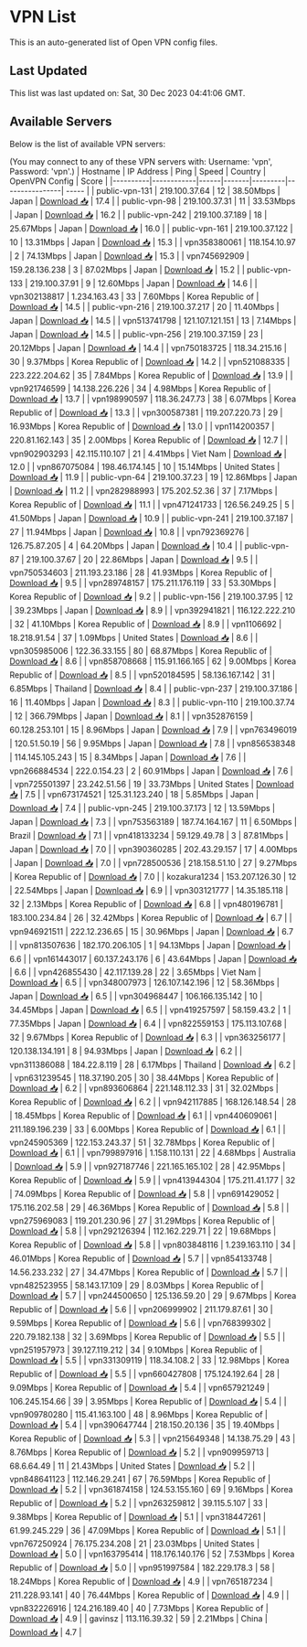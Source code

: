 # VPN List

This is an auto-generated list of Open VPN config files.

## Last Updated

This list was last updated on: Sat, 30 Dec 2023 04:41:06 GMT.

## Available Servers

Below is the list of available VPN servers:

(You may connect to any of these VPN servers with: Username: 'vpn', Password: 'vpn'.)
| Hostname | IP Address | Ping | Speed | Country | OpenVPN Config | Score |
|----------|------------|------|-------|---------|----------------| ----- |
| public-vpn-131 | 219.100.37.64 | 12 | 38.50Mbps | Japan | [Download 📥](./configs/server_0_JP.ovpn) | 17.4 |
| public-vpn-98 | 219.100.37.31 | 11 | 33.53Mbps | Japan | [Download 📥](./configs/server_1_JP.ovpn) | 16.2 |
| public-vpn-242 | 219.100.37.189 | 18 | 25.67Mbps | Japan | [Download 📥](./configs/server_2_JP.ovpn) | 16.0 |
| public-vpn-161 | 219.100.37.122 | 10 | 13.31Mbps | Japan | [Download 📥](./configs/server_3_JP.ovpn) | 15.3 |
| vpn358380061 | 118.154.10.97 | 2 | 74.13Mbps | Japan | [Download 📥](./configs/server_4_JP.ovpn) | 15.3 |
| vpn745692909 | 159.28.136.238 | 3 | 87.02Mbps | Japan | [Download 📥](./configs/server_5_JP.ovpn) | 15.2 |
| public-vpn-133 | 219.100.37.91 | 9 | 12.60Mbps | Japan | [Download 📥](./configs/server_6_JP.ovpn) | 14.6 |
| vpn302138817 | 1.234.163.43 | 33 | 7.60Mbps | Korea Republic of | [Download 📥](./configs/server_7_KR.ovpn) | 14.5 |
| public-vpn-216 | 219.100.37.217 | 20 | 11.40Mbps | Japan | [Download 📥](./configs/server_8_JP.ovpn) | 14.5 |
| vpn513741798 | 121.107.121.151 | 13 | 7.14Mbps | Japan | [Download 📥](./configs/server_9_JP.ovpn) | 14.5 |
| public-vpn-256 | 219.100.37.159 | 23 | 20.12Mbps | Japan | [Download 📥](./configs/server_10_JP.ovpn) | 14.4 |
| vpn750183725 | 118.34.215.16 | 30 | 9.37Mbps | Korea Republic of | [Download 📥](./configs/server_11_KR.ovpn) | 14.2 |
| vpn521088335 | 223.222.204.62 | 35 | 7.84Mbps | Korea Republic of | [Download 📥](./configs/server_12_KR.ovpn) | 13.9 |
| vpn921746599 | 14.138.226.226 | 34 | 4.98Mbps | Korea Republic of | [Download 📥](./configs/server_13_KR.ovpn) | 13.7 |
| vpn198990597 | 118.36.247.73 | 38 | 6.07Mbps | Korea Republic of | [Download 📥](./configs/server_14_KR.ovpn) | 13.3 |
| vpn300587381 | 119.207.220.73 | 29 | 16.93Mbps | Korea Republic of | [Download 📥](./configs/server_15_KR.ovpn) | 13.0 |
| vpn114200357 | 220.81.162.143 | 35 | 2.00Mbps | Korea Republic of | [Download 📥](./configs/server_16_KR.ovpn) | 12.7 |
| vpn902903293 | 42.115.110.107 | 21 | 4.41Mbps | Viet Nam | [Download 📥](./configs/server_17_VN.ovpn) | 12.0 |
| vpn867075084 | 198.46.174.145 | 10 | 15.14Mbps | United States | [Download 📥](./configs/server_18_US.ovpn) | 11.9 |
| public-vpn-64 | 219.100.37.23 | 19 | 12.86Mbps | Japan | [Download 📥](./configs/server_19_JP.ovpn) | 11.2 |
| vpn282988993 | 175.202.52.36 | 37 | 7.17Mbps | Korea Republic of | [Download 📥](./configs/server_20_KR.ovpn) | 11.1 |
| vpn471241733 | 126.56.249.25 | 5 | 41.50Mbps | Japan | [Download 📥](./configs/server_21_JP.ovpn) | 10.9 |
| public-vpn-241 | 219.100.37.187 | 27 | 11.94Mbps | Japan | [Download 📥](./configs/server_22_JP.ovpn) | 10.8 |
| vpn792369276 | 126.75.87.205 | 4 | 64.20Mbps | Japan | [Download 📥](./configs/server_23_JP.ovpn) | 10.4 |
| public-vpn-87 | 219.100.37.67 | 20 | 22.86Mbps | Japan | [Download 📥](./configs/server_24_JP.ovpn) | 9.5 |
| vpn750534603 | 211.193.23.186 | 28 | 41.93Mbps | Korea Republic of | [Download 📥](./configs/server_25_KR.ovpn) | 9.5 |
| vpn289748157 | 175.211.176.119 | 33 | 53.30Mbps | Korea Republic of | [Download 📥](./configs/server_26_KR.ovpn) | 9.2 |
| public-vpn-156 | 219.100.37.95 | 12 | 39.23Mbps | Japan | [Download 📥](./configs/server_27_JP.ovpn) | 8.9 |
| vpn392941821 | 116.122.222.210 | 32 | 41.10Mbps | Korea Republic of | [Download 📥](./configs/server_28_KR.ovpn) | 8.9 |
| vpn1106692 | 18.218.91.54 | 37 | 1.09Mbps | United States | [Download 📥](./configs/server_29_US.ovpn) | 8.6 |
| vpn305985006 | 122.36.33.155 | 80 | 68.87Mbps | Korea Republic of | [Download 📥](./configs/server_30_KR.ovpn) | 8.6 |
| vpn858708668 | 115.91.166.165 | 62 | 9.00Mbps | Korea Republic of | [Download 📥](./configs/server_31_KR.ovpn) | 8.5 |
| vpn520184595 | 58.136.167.142 | 31 | 6.85Mbps | Thailand | [Download 📥](./configs/server_32_TH.ovpn) | 8.4 |
| public-vpn-237 | 219.100.37.186 | 16 | 11.40Mbps | Japan | [Download 📥](./configs/server_33_JP.ovpn) | 8.3 |
| public-vpn-110 | 219.100.37.74 | 12 | 366.79Mbps | Japan | [Download 📥](./configs/server_34_JP.ovpn) | 8.1 |
| vpn352876159 | 60.128.253.101 | 15 | 8.96Mbps | Japan | [Download 📥](./configs/server_35_JP.ovpn) | 7.9 |
| vpn763496019 | 120.51.50.19 | 56 | 9.95Mbps | Japan | [Download 📥](./configs/server_36_JP.ovpn) | 7.8 |
| vpn856538348 | 114.145.105.243 | 15 | 8.34Mbps | Japan | [Download 📥](./configs/server_37_JP.ovpn) | 7.6 |
| vpn266884534 | 222.0.154.23 | 2 | 60.91Mbps | Japan | [Download 📥](./configs/server_38_JP.ovpn) | 7.6 |
| vpn725501397 | 23.242.51.56 | 19 | 33.73Mbps | United States | [Download 📥](./configs/server_39_US.ovpn) | 7.5 |
| vpn673174521 | 125.31.123.240 | 18 | 5.85Mbps | Japan | [Download 📥](./configs/server_40_JP.ovpn) | 7.4 |
| public-vpn-245 | 219.100.37.173 | 12 | 13.59Mbps | Japan | [Download 📥](./configs/server_41_JP.ovpn) | 7.3 |
| vpn753563189 | 187.74.164.167 | 11 | 6.50Mbps | Brazil | [Download 📥](./configs/server_42_BR.ovpn) | 7.1 |
| vpn418133234 | 59.129.49.78 | 3 | 87.81Mbps | Japan | [Download 📥](./configs/server_43_JP.ovpn) | 7.0 |
| vpn390360285 | 202.43.29.157 | 17 | 4.00Mbps | Japan | [Download 📥](./configs/server_44_JP.ovpn) | 7.0 |
| vpn728500536 | 218.158.51.10 | 27 | 9.27Mbps | Korea Republic of | [Download 📥](./configs/server_45_KR.ovpn) | 7.0 |
| kozakura1234 | 153.207.126.30 | 12 | 22.54Mbps | Japan | [Download 📥](./configs/server_46_JP.ovpn) | 6.9 |
| vpn303121777 | 14.35.185.118 | 32 | 2.13Mbps | Korea Republic of | [Download 📥](./configs/server_47_KR.ovpn) | 6.8 |
| vpn480196781 | 183.100.234.84 | 26 | 32.42Mbps | Korea Republic of | [Download 📥](./configs/server_48_KR.ovpn) | 6.7 |
| vpn946921511 | 222.12.236.65 | 15 | 30.96Mbps | Japan | [Download 📥](./configs/server_49_JP.ovpn) | 6.7 |
| vpn813507636 | 182.170.206.105 | 1 | 94.13Mbps | Japan | [Download 📥](./configs/server_50_JP.ovpn) | 6.6 |
| vpn161443017 | 60.137.243.176 | 6 | 43.64Mbps | Japan | [Download 📥](./configs/server_51_JP.ovpn) | 6.6 |
| vpn426855430 | 42.117.139.28 | 22 | 3.65Mbps | Viet Nam | [Download 📥](./configs/server_52_VN.ovpn) | 6.5 |
| vpn348007973 | 126.107.142.196 | 12 | 58.36Mbps | Japan | [Download 📥](./configs/server_53_JP.ovpn) | 6.5 |
| vpn304968447 | 106.166.135.142 | 10 | 34.45Mbps | Japan | [Download 📥](./configs/server_54_JP.ovpn) | 6.5 |
| vpn419257597 | 58.159.43.2 | 1 | 77.35Mbps | Japan | [Download 📥](./configs/server_55_JP.ovpn) | 6.4 |
| vpn822559153 | 175.113.107.68 | 32 | 9.67Mbps | Korea Republic of | [Download 📥](./configs/server_56_KR.ovpn) | 6.3 |
| vpn363256177 | 120.138.134.191 | 8 | 94.93Mbps | Japan | [Download 📥](./configs/server_57_JP.ovpn) | 6.2 |
| vpn311386088 | 184.22.8.119 | 28 | 6.17Mbps | Thailand | [Download 📥](./configs/server_58_TH.ovpn) | 6.2 |
| vpn631239545 | 118.37.190.205 | 30 | 38.44Mbps | Korea Republic of | [Download 📥](./configs/server_59_KR.ovpn) | 6.2 |
| vpn893606864 | 221.148.112.33 | 31 | 32.02Mbps | Korea Republic of | [Download 📥](./configs/server_60_KR.ovpn) | 6.2 |
| vpn942117885 | 168.126.148.54 | 28 | 18.45Mbps | Korea Republic of | [Download 📥](./configs/server_61_KR.ovpn) | 6.1 |
| vpn440609061 | 211.189.196.239 | 33 | 6.00Mbps | Korea Republic of | [Download 📥](./configs/server_62_KR.ovpn) | 6.1 |
| vpn245905369 | 122.153.243.37 | 51 | 32.78Mbps | Korea Republic of | [Download 📥](./configs/server_63_KR.ovpn) | 6.1 |
| vpn799897916 | 1.158.110.131 | 22 | 4.68Mbps | Australia | [Download 📥](./configs/server_64_AU.ovpn) | 5.9 |
| vpn927187746 | 221.165.165.102 | 28 | 42.95Mbps | Korea Republic of | [Download 📥](./configs/server_65_KR.ovpn) | 5.9 |
| vpn413944304 | 175.211.41.177 | 32 | 74.09Mbps | Korea Republic of | [Download 📥](./configs/server_66_KR.ovpn) | 5.8 |
| vpn691429052 | 175.116.202.58 | 29 | 46.36Mbps | Korea Republic of | [Download 📥](./configs/server_67_KR.ovpn) | 5.8 |
| vpn275969083 | 119.201.230.96 | 27 | 31.29Mbps | Korea Republic of | [Download 📥](./configs/server_68_KR.ovpn) | 5.8 |
| vpn292126394 | 112.162.229.71 | 22 | 19.68Mbps | Korea Republic of | [Download 📥](./configs/server_69_KR.ovpn) | 5.8 |
| vpn803848116 | 1.239.163.110 | 34 | 46.01Mbps | Korea Republic of | [Download 📥](./configs/server_70_KR.ovpn) | 5.7 |
| vpn854133748 | 14.56.233.232 | 27 | 34.47Mbps | Korea Republic of | [Download 📥](./configs/server_71_KR.ovpn) | 5.7 |
| vpn482523955 | 58.143.17.109 | 29 | 8.03Mbps | Korea Republic of | [Download 📥](./configs/server_72_KR.ovpn) | 5.7 |
| vpn244500650 | 125.136.59.20 | 29 | 9.67Mbps | Korea Republic of | [Download 📥](./configs/server_73_KR.ovpn) | 5.6 |
| vpn206999902 | 211.179.87.61 | 30 | 9.59Mbps | Korea Republic of | [Download 📥](./configs/server_74_KR.ovpn) | 5.6 |
| vpn768399302 | 220.79.182.138 | 32 | 3.69Mbps | Korea Republic of | [Download 📥](./configs/server_75_KR.ovpn) | 5.5 |
| vpn251957973 | 39.127.119.212 | 34 | 9.10Mbps | Korea Republic of | [Download 📥](./configs/server_76_KR.ovpn) | 5.5 |
| vpn331309119 | 118.34.108.2 | 33 | 12.98Mbps | Korea Republic of | [Download 📥](./configs/server_77_KR.ovpn) | 5.5 |
| vpn660427808 | 175.124.192.64 | 28 | 9.09Mbps | Korea Republic of | [Download 📥](./configs/server_78_KR.ovpn) | 5.4 |
| vpn657921249 | 106.245.154.66 | 39 | 3.95Mbps | Korea Republic of | [Download 📥](./configs/server_79_KR.ovpn) | 5.4 |
| vpn909780280 | 115.41.163.100 | 48 | 8.96Mbps | Korea Republic of | [Download 📥](./configs/server_80_KR.ovpn) | 5.4 |
| vpn390647744 | 218.150.20.136 | 35 | 19.40Mbps | Korea Republic of | [Download 📥](./configs/server_81_KR.ovpn) | 5.3 |
| vpn215649348 | 14.138.75.29 | 43 | 8.76Mbps | Korea Republic of | [Download 📥](./configs/server_82_KR.ovpn) | 5.2 |
| vpn909959713 | 68.6.64.49 | 11 | 21.43Mbps | United States | [Download 📥](./configs/server_83_US.ovpn) | 5.2 |
| vpn848641123 | 112.146.29.241 | 67 | 76.59Mbps | Korea Republic of | [Download 📥](./configs/server_84_KR.ovpn) | 5.2 |
| vpn361874158 | 124.53.155.160 | 69 | 9.16Mbps | Korea Republic of | [Download 📥](./configs/server_85_KR.ovpn) | 5.2 |
| vpn263259812 | 39.115.5.107 | 33 | 9.38Mbps | Korea Republic of | [Download 📥](./configs/server_86_KR.ovpn) | 5.1 |
| vpn318447261 | 61.99.245.229 | 36 | 47.09Mbps | Korea Republic of | [Download 📥](./configs/server_87_KR.ovpn) | 5.1 |
| vpn767250924 | 76.175.234.208 | 21 | 23.03Mbps | United States | [Download 📥](./configs/server_88_US.ovpn) | 5.0 |
| vpn163795414 | 118.176.140.176 | 52 | 7.53Mbps | Korea Republic of | [Download 📥](./configs/server_89_KR.ovpn) | 5.0 |
| vpn951997584 | 182.229.178.3 | 58 | 18.24Mbps | Korea Republic of | [Download 📥](./configs/server_90_KR.ovpn) | 4.9 |
| vpn765187234 | 211.228.93.141 | 40 | 76.44Mbps | Korea Republic of | [Download 📥](./configs/server_91_KR.ovpn) | 4.9 |
| vpn832226916 | 124.216.189.40 | 40 | 7.73Mbps | Korea Republic of | [Download 📥](./configs/server_92_KR.ovpn) | 4.9 |
| gavinsz | 113.116.39.32 | 59 | 2.21Mbps | China | [Download 📥](./configs/server_93_CN.ovpn) | 4.7 |
